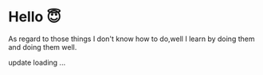# Hello 😇

As regard to those things I don't know how to do,well I learn by doing them and doing them well.





update loading ...
